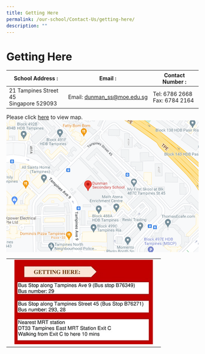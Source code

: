```yaml
---
title: Getting Here
permalink: /our-school/Contact-Us/getting-here/
description: ""
---
```

# Getting Here

|  **School Address :** | **Email :**  |  **Contact Number :** |
|----|----|--------|
| 21 Tampines Street 45 <br> Singapore 529093  | Email: [dunman\_ss@moe.edu.sg](mailto:dunman_ss@moe.edu.sg)  | Tel: 6786 2668<br>Fax: 6784 2164  |

Please click [here](https://www.google.com/maps/place/21+Tampines+Street+45,+Singapore+529093/@1.3611031,103.9555435,18.35z/data=!4m5!3m4!1s0x31da3d00df545591:0x4a2ad87dba51b83f!8m2!3d1.3608811!4d103.9562762) to view map.
![](/images/Our%20Contacts/DMN_location.png)

|  |  |  |
| - | - | - |
|     | ![](/images/Our%20Contacts/Get%20here%20jpeg.jpg) |     |
